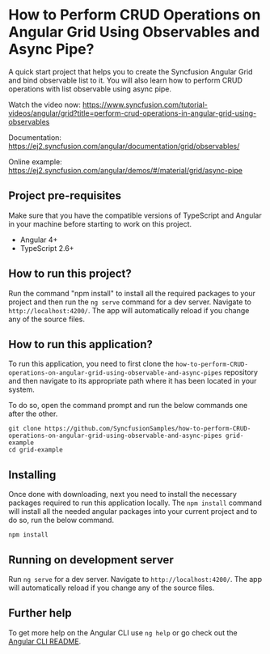 # How to Perform CRUD Operations on Angular Grid Using Observables and Async Pipe?
A quick start project that helps you to create the Syncfusion Angular Grid and bind observable list to it. You will also learn how to perform CRUD operations with list observable using async pipe.

Watch the video now: https://www.syncfusion.com/tutorial-videos/angular/grid?title=perform-crud-operations-in-angular-grid-using-observables

Documentation: https://ej2.syncfusion.com/angular/documentation/grid/observables/

Online example: https://ej2.syncfusion.com/angular/demos/#/material/grid/async-pipe

## Project pre-requisites
Make sure that you have the compatible versions of TypeScript and Angular in your machine before starting to work on this project.
* Angular 4+
* TypeScript 2.6+

## How to run this project?

Run the command "npm install" to install all the required packages to your project and then run the `ng serve` command for a dev server. Navigate to `http://localhost:4200/`. The app will automatically reload if you change any of the source files.


## How to run this application?
To run this application, you need to first clone the `how-to-perform-CRUD-operations-on-angular-grid-using-observable-and-async-pipes` repository and then navigate to its appropriate path where it has been located in your system.

To do so, open the command prompt and run the below commands one after the other.

```
git clone https://github.com/SyncfusionSamples/how-to-perform-CRUD-operations-on-angular-grid-using-observable-and-async-pipes grid-example
cd grid-example
```

## Installing
Once done with downloading, next you need to install the necessary packages required to run this application locally. The `npm install` command will install all the needed angular packages into your current project and to do so, run the below command.

```
npm install
```

## Running on development server
Run `ng serve` for a dev server. Navigate to `http://localhost:4200/`. The app will automatically reload if you change any of the source files.

## Further help

To get more help on the Angular CLI use `ng help` or go check out the [Angular CLI README](https://github.com/angular/angular-cli/blob/master/README.md).
